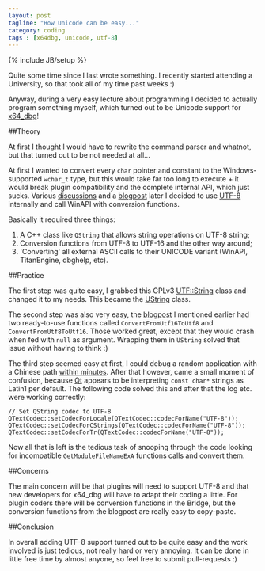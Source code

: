 ```yaml
---
layout: post
tagline: "How Unicode can be easy..."
category: coding
tags : [x64dbg, unicode, utf-8]
---
```

{% include JB/setup %}

Quite some time since I last wrote something. I recently started attending a University, so that took all of my time past weeks :)

Anyway, during a very easy lecture about programming I decided to actually program something myself, which turned out to be Unicode support for [x64_dbg](http://x64dbg.com)!

##Theory

At first I thought I would have to rewrite the command parser and whatnot, but that turned out to be not needed at all...

At first I wanted to convert every `char` pointer and constant to the Windows-supported `wchar_t` type, but this would take far too long to execute + it would break plugin compatibility and the complete internal API, which just sucks. Various [discussions](http://stackoverflow.com/search?q=unicode+utf-8) and a [blogpost](http://www.nubaria.com/en/blog/?p=289) later I decided to use [UTF-8](http://utf8everywhere.org) internally and call WinAPI with conversion functions.

Basically it required three things:
1) A C++ class like `QString` that allows string operations on UTF-8 string;
2) Conversion functions from UTF-8 to UTF-16 and the other way around;
3) 'Converting' all external ASCII calls to their UNICODE variant (WinAPI, TitanEngine, dbghelp, etc).

##Practice

The first step was quite easy, I grabbed this GPLv3 [UTF::String](http://grigory.info/UTF8Strings.About.html) class and changed it to my needs. This became the [UString](https://bitbucket.org/mrexodia/ustring) class.

The second step was also very easy, the [blogpost](http://www.nubaria.com/en/blog/?p=289) I mentioned earlier had two ready-to-use functions called `ConvertFromUtf16ToUtf8` and `ConvertFromUtf8ToUtf16`. Those worked great, except that they would crash when fed with `null` as argument. Wrapping them in `UString` solved that issue without having to think :)

The third step seemed easy at first, I could debug a random application with a Chinese path [within minutes](https://twitter.com/mrexodia/status/510080743251673089). After that however, came a small moment of confusion, because [Qt](http://qt-project.org) appears to be interpreting `const char*` strings as Latin1 per default. The following code solved this and after that the log etc. were working correctly:

```
// Set QString codec to UTF-8
QTextCodec::setCodecForLocale(QTextCodec::codecForName("UTF-8"));
QTextCodec::setCodecForCStrings(QTextCodec::codecForName("UTF-8"));
QTextCodec::setCodecForTr(QTextCodec::codecForName("UTF-8"));
```

Now all that is left is the tedious task of snooping through the code looking for incompatible `GetModuleFileNameExA` functions calls and convert them.

##Concerns

The main concern will be that plugins will need to support UTF-8 and that new developers for x64_dbg will have to adapt their coding a little. For plugin coders there will be conversion functions in the Bridge, but the conversion functions from the blogpost are really easy to copy-paste.

##Conclusion

In overall adding UTF-8 support turned out to be quite easy and the work involved is just tedious, not really hard or very annoying. It can be done in little free time by almost anyone, so feel free to submit pull-requests :) 